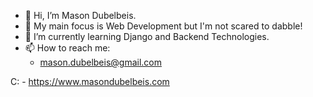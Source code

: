 - 👋 Hi, I’m Mason Dubelbeis.
- 👀 My main focus is Web Development but I'm not scared to dabble!
- 🌱 I’m currently learning Django and Backend Technologies.
- 📫 How to reach me:
    - mason.dubelbeis@gmail.com

C:
    - https://www.masondubelbeis.com

<!---
mdubelbeis/mdubelbeis is a ✨ special ✨ repository because its `README.md` (this file) appears on your GitHub profile.
You can click the Preview link to take a look at your changes.
--->

